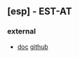 ## [esp] - EST-AT



### external
* [doc](https://learn-esp-adf.readthedocs.io/zh_CN/latest/intro/installing-esp-adf-v2.0-on-windows.html#get-started-get-esp-adf)
[github](https://github.com/espressif/esp-at)